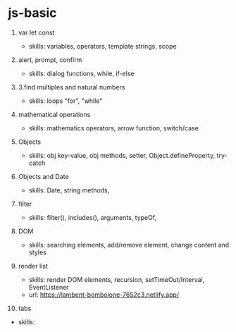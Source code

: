 # js-basic

1. var let const

    - skills: variables, operators, template strings, scope

2. alert, prompt, confirm

    - skills: dialog functions, while, if-else

3. 3.find multiples and natural numbers

    - skills: loops "for", "while"

4. mathematical operations

    - skills: mathematics operators, arrow function, switch/case

5. Objects

    - skills: obj key-value, obj methods, setter, Object.defineProperty, try-catch

6. Objects and Date

    - skills: Date, string methods,

7. filter

    - skills: filter(), includes(), arguments, typeOf,

8. DOM

    - skills: searching elements, add/remove element, change content and styles

9. render list

    - skills: render DOM elements, recursion, setTimeOut/Interval, EventListener
    - url: https://lambent-bombolone-7652c3.netlify.app/

10. tabs

-   skills:
